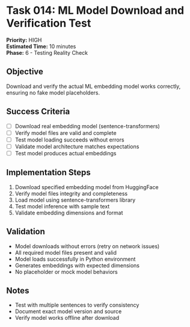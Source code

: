 # Task 014: ML Model Download and Verification Test
**Priority:** HIGH  
**Estimated Time:** 10 minutes  
**Phase:** 6 - Testing Reality Check  

## Objective
Download and verify the actual ML embedding model works correctly, ensuring no fake model placeholders.

## Success Criteria
- [ ] Download real embedding model (sentence-transformers)
- [ ] Verify model files are valid and complete
- [ ] Test model loading succeeds without errors
- [ ] Validate model architecture matches expectations
- [ ] Test model produces actual embeddings

## Implementation Steps
1. Download specified embedding model from HuggingFace
2. Verify model files integrity and completeness
3. Load model using sentence-transformers library
4. Test model inference with sample text
5. Validate embedding dimensions and format

## Validation
- Model downloads without errors (retry on network issues)
- All required model files present and valid
- Model loads successfully in Python environment
- Generates embeddings with expected dimensions
- No placeholder or mock model behaviors

## Notes
- Test with multiple sentences to verify consistency
- Document exact model version and source
- Verify model works offline after download